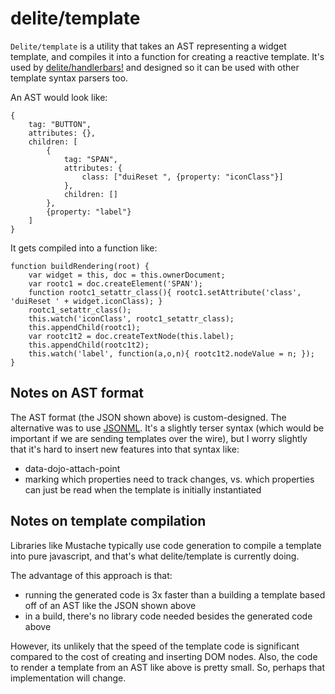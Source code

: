 # delite/template

`Delite/template` is a utility that takes an AST representing a widget template, and compiles it into
a function for creating a reactive template.   It's used by [delite/handlerbars!](handlebars.md) and designed
so it can be used with other template syntax parsers too.

An AST would look like:

	{
		tag: "BUTTON",
		attributes: {},
		children: [
			{
				tag: "SPAN",
				attributes: {
					class: ["duiReset ", {property: "iconClass"}]
				},
				children: []
			},
			{property: "label"}
		]
	}

It gets compiled into a function like:

	function buildRendering(root) {
		var widget = this, doc = this.ownerDocument;
		var rootc1 = doc.createElement('SPAN');
		function rootc1_setattr_class(){ rootc1.setAttribute('class', 'duiReset ' + widget.iconClass); }
		rootc1_setattr_class();
		this.watch('iconClass', rootc1_setattr_class);
		this.appendChild(rootc1);
		var rootc1t2 = doc.createTextNode(this.label);
		this.appendChild(rootc1t2);
		this.watch('label', function(a,o,n){ rootc1t2.nodeValue = n; });
	}

## Notes on AST format

The AST format (the JSON shown above) is custom-designed.  The alternative was to use
[JSONML](http://www.ibm.com/developerworks/library/x-jsonml/#c7).  It's a slightly terser syntax
(which would be important if we are sending templates over the wire), but I worry slightly that
it's hard to insert new features into that syntax like:

* data-dojo-attach-point
* marking which properties need to track changes, vs. which properties can just be read when the
  template is initially instantiated


## Notes on template compilation

Libraries like Mustache typically use code generation to compile a template into pure javascript,
and that's what delite/template is currently doing.

The advantage of this approach is that:

* running the generated code is 3x faster than a building a template based off of an AST like the JSON shown above
* in a build, there's no library code needed besides the generated code above

However, its unlikely that the speed of the template code is significant compared to the cost of
creating and inserting DOM nodes.   Also, the code to render a template from an AST like above is pretty small.
So, perhaps that implementation will change.

